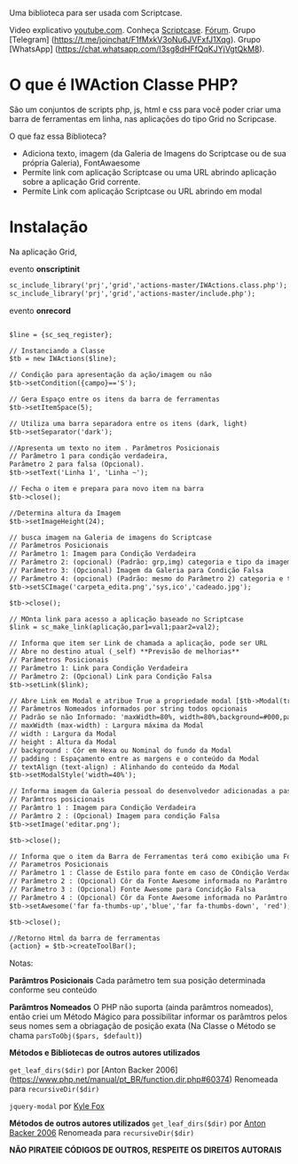 Uma biblioteca para ser usada com Scriptcase.

Video explicativo [youtube.com](https://youtu.be/3aI-8MgtbYE).
Conheça [Scriptcase](https://scriptcase.com.br).
[Fórum](https://forum.scriptcase.com.br/).
Grupo [Telegram] (https://t.me/joinchat/F1fMxkV3oNu6JVFxfJ1Xqg).
Grupo [WhatsApp] (https://chat.whatsapp.com/I3sg8dHFfQqKJYjVgtQkM8).

# O que é IWAction Classe PHP?

São um conjuntos de scripts php, js, html e css para você poder criar uma barra de ferramentas em linha, nas aplicações do tipo Grid no Scripcase.

O que faz essa Biblioteca?

* Adiciona texto, imagem (da Galeria de Imagens do Scriptcase ou de sua própria Galeria),  FontAwaesome 
* Permite link com aplicação Scriptcase ou uma URL abrindo  aplicação sobre a aplicação Grid corrente.
* Permite Link com aplicação Scriptcase ou URL abrindo em modal



# Instalação


Na aplicação Grid, 

evento **onscriptinit**

```html
sc_include_library('prj','grid','actions-master/IWActions.class.php');
sc_include_library('prj','grid','actions-master/include.php');
```

evento **onrecord**

```html

$line = {sc_seq_register};

// Instanciando a Classe
$tb = new IWActions($line);

// Condição para apresentação da ação/imagem ou não
$tb->setCondition({campo}=='S'); 

// Gera Espaço entre os itens da barra de ferramentas
$tb->setItemSpace(5); 

// Utiliza uma barra separadora entre os itens (dark, light)
$tb->setSeparator('dark'); 

//Apresenta um texto no item . Parâmetros Posicionais
// Parâmetro 1 para condição verdadeira, 
Parâmetro 2 para falsa (Opcional).
$tb->setText('Linha 1', 'Linha ~'); 

// Fecha o item e prepara para novo item na barra
$tb->close(); 

//Determina altura da Imagem
$tb->setImageHeight(24); 

// busca imagem na Galeria de imagens do Scriptcase 
// Parâmetros Posicionais
// Parâmetro 1: Imagem para Condição Verdadeira
// Parâmetro 2: (opcional) (Padrão: grp,img) categoria e tipo da imagem na galeria de Imagens do Scriptcase
// Parâmetro 3: (Opcional) Imagem da Galeria para Condição Falsa 
// Parâmetro 4: (opcional) (Padrão: mesmo do Parâmetro 2) categoria e tipo da imagem na galeria de Imagens do Scriptcase
$tb->setSCImage('carpeta_edita.png','sys,ico','cadeado.jpg');

$tb->close();

// MOnta link para acesso a aplicação baseado no Scriptcase 
$link = sc_make_link(aplicação,par1=val1;paar2=val2);

// Informa que item ser Link de chamada a aplicação, pode ser URL
// Abre no destino atual (_self) **Previsão de melhorias**
// Parâmetros Posicionais
// Parâmetro 1: Link para Condição Verdadeira
// Parâmetro 2: (Opcional) Link para Condição Falsa
$tb->setLink($link);

// Abre Link em Modal e atribue True a propriedade modal [$tb->Modal(true);]
// Parâmetros Nomeados informados por string todos opcionais
// Padrão se não Informado: 'maxWidth=80%, width=80%,background=#000,padding=5px,textAlign=center,height=80%'
// maxWidth (max-width) : Largura máxima da Modal
// width : Largura da Modal
// height : Altura da Modal
// background : Côr em Hexa ou Nominal do fundo da Modal
// padding : Espaçamento entre as margens e o conteúdo da Modal
// textAlign (text-align) : Alinhando do conteúdo da Modal
$tb->setModalStyle('width=40%');

// Informa imagem da Galeria pessoal do desenvolvedor adicionadas a pasta img no raiza da biblioteca externa criada
// Parâmtros posicionais
// Parâmtro 1 : Imagem para Condição Verdadeira
// Parâmtro 2 : (Opcional) Imagem para condição Falsa
$tb->setImage('editar.png');

$tb->close();

// Informa que o item da Barra de Ferramentas terá como exibição uma Fonte Awesome
// Parametros Posicionais
// Parâmetro 1 : Classe de Estilo para fonte em caso de COndição Verdadeira
// Parâmetro 2 : (Opcional) Côr da Fonte Awesome informada no Parâmtro 1.
// Parâmetro 3 : (Opcional) Fonte Awesome para Concidção Falsa
// Parâmetro 4 : (Opcional) Côr da Fonte Awesome informada no Parâmtro 3.
$tb->setAwesome('far fa-thumbs-up','blue','far fa-thumbs-down', 'red');

$tb->close();

//Retorno Html da barra de ferramentas
{action} = $tb->createToolBar();
```

Notas:

**Parâmtros Posicionais** Cada parâmetro tem sua posição determinada conforme seu conteúdo

**Parâmtros Nomeados** O PHP não suporta (ainda parâmtros nomeados), então criei um Método Mágico para possibilitar informar os parâmtros pelos seus nomes sem a obriagação de posição exata (Na Classe o Método se chama `parsToObj($pars, $default)`)

**Métodos e Bibliotecas de outros autores utilizados**

`get_leaf_dirs($dir)` por [Anton Backer 2006] (https://www.php.net/manual/pt_BR/function.dir.php#60374)
Renomeada para `recursiveDir($dir)`

`jquery-modal` por [Kyle Fox](https://github.com/kylefox/jquery-modal)

**Métodos de outros autores utilizados**
`get_leaf_dirs($dir)` por [Anton Backer 2006](https://www.php.net/manual/pt_BR/function.dir.php#60374)
Renomeada para `recursiveDir($dir)`

**NÃO PIRATEIE CÓDIGOS DE OUTROS, RESPEITE OS DIREITOS AUTORAIS**

